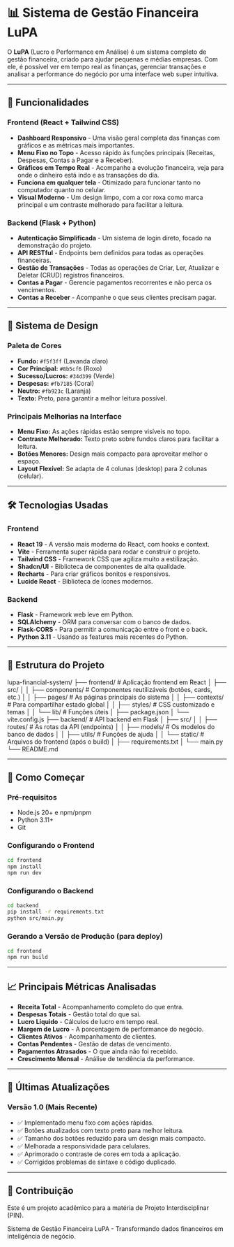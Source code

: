 # 📊 Sistema de Gestão Financeira LuPA

O **LuPA** (Lucro e Performance em Análise) é um sistema completo de gestão financeira, criado para ajudar pequenas e médias empresas. Com ele, é possível ver em tempo real as finanças, gerenciar transações e analisar a performance do negócio por uma interface web super intuitiva.

-----

## 🚀 Funcionalidades

### **Frontend (React + Tailwind CSS)**

  * **Dashboard Responsivo** - Uma visão geral completa das finanças com gráficos e as métricas mais importantes.
  * **Menu Fixo no Topo** - Acesso rápido às funções principais (Receitas, Despesas, Contas a Pagar e a Receber).
  * **Gráficos em Tempo Real** - Acompanhe a evolução financeira, veja para onde o dinheiro está indo e as transações do dia.
  * **Funciona em qualquer tela** - Otimizado para funcionar tanto no computador quanto no celular.
  * **Visual Moderno** - Um design limpo, com a cor roxa como marca principal e um contraste melhorado para facilitar a leitura.

### **Backend (Flask + Python)**

  * **Autenticação Simplificada** - Um sistema de login direto, focado na demonstração do projeto.
  * **API RESTful** - Endpoints bem definidos para todas as operações financeiras.
  * **Gestão de Transações** - Todas as operações de Criar, Ler, Atualizar e Deletar (CRUD) registros financeiros.
  * **Contas a Pagar** - Gerencie pagamentos recorrentes e não perca os vencimentos.
  * **Contas a Receber** - Acompanhe o que seus clientes precisam pagar.

-----

## 🎨 Sistema de Design

### **Paleta de Cores**

  * **Fundo:** `#f5f3ff` (Lavanda claro)
  * **Cor Principal:** `#8b5cf6` (Roxo)
  * **Sucesso/Lucros:** `#34d399` (Verde)
  * **Despesas:** `#fb7185` (Coral)
  * **Neutro:** `#fb923c` (Laranja)
  * **Texto:** Preto, para garantir a melhor leitura possível.

### **Principais Melhorias na Interface**

  * **Menu Fixo:** As ações rápidas estão sempre visíveis no topo.
  * **Contraste Melhorado:** Texto preto sobre fundos claros para facilitar a leitura.
  * **Botões Menores:** Design mais compacto para aproveitar melhor o espaço.
  * **Layout Flexível:** Se adapta de 4 colunas (desktop) para 2 colunas (celular).

-----

## 🛠️ Tecnologias Usadas

### **Frontend**

  * **React 19** - A versão mais moderna do React, com hooks e context.
  * **Vite** - Ferramenta super rápida para rodar e construir o projeto.
  * **Tailwind CSS** - Framework CSS que agiliza muito a estilização.
  * **Shadcn/UI** - Biblioteca de componentes de alta qualidade.
  * **Recharts** - Para criar gráficos bonitos e responsivos.
  * **Lucide React** - Biblioteca de ícones modernos.

### **Backend**

  * **Flask** - Framework web leve em Python.
  * **SQLAlchemy** - ORM para conversar com o banco de dados.
  * **Flask-CORS** - Para permitir a comunicação entre o front e o back.
  * **Python 3.11** - Usando as features mais recentes do Python.

-----

## 📁 Estrutura do Projeto

lupa-financial-system/
├── frontend/                 # Aplicação frontend em React
│   ├── src/
│   │   ├── components/      # Componentes reutilizáveis (botões, cards, etc.)
│   │   ├── pages/          # As páginas principais do sistema
│   │   ├── contexts/       # Para compartilhar estado global
│   │   ├── styles/         # CSS customizado e temas
│   │   └── lib/           # Funções úteis
│   ├── package.json
│   └── vite.config.js
├── backend/                 # API backend em Flask
│   ├── src/
│   │   ├── routes/         # As rotas da API (endpoints)
│   │   ├── models/         # Os modelos do banco de dados
│   │   ├── utils/          # Funções de ajuda
│   │   └── static/         # Arquivos do frontend (após o build)
│   ├── requirements.txt
│   └── main.py
└── README.md

-----

## 🚀 Como Começar

### **Pré-requisitos**

  * Node.js 20+ e npm/pnpm
  * Python 3.11+
  * Git

### **Configurando o Frontend**

```bash
cd frontend
npm install
npm run dev
```

### **Configurando o Backend**

```bash
cd backend
pip install -r requirements.txt
python src/main.py
```

### **Gerando a Versão de Produção (para deploy)**

```bash
cd frontend
npm run build
```

-----

## 📈 Principais Métricas Analisadas

  * **Receita Total** - Acompanhamento completo do que entra.
  * **Despesas Totais** - Gestão total do que sai.
  * **Lucro Líquido** - Cálculos de lucro em tempo real.
  * **Margem de Lucro** - A porcentagem de performance do negócio.
  * **Clientes Ativos** - Acompanhamento de clientes.
  * **Contas Pendentes** - Gestão de datas de vencimento.
  * **Pagamentos Atrasados** - O que ainda não foi recebido.
  * **Crescimento Mensal** - Análise de tendência da performance.

-----

## 🎯 Últimas Atualizações

### **Versão 1.0 (Mais Recente)**

  * ✅ Implementado menu fixo com ações rápidas.
  * ✅ Botões atualizados com texto preto para melhor leitura.
  * ✅ Tamanho dos botões reduzido para um design mais compacto.
  * ✅ Melhorada a responsividade para celulares.
  * ✅ Aprimorado o contraste de cores em toda a aplicação.
  * ✅ Corrigidos problemas de sintaxe e código duplicado.

-----

## 🤝 Contribuição

Este é um projeto acadêmico para a matéria de Projeto Interdisciplinar (PIN).

Sistema de Gestão Financeira LuPA - Transformando dados financeiros em inteligência de negócio.

